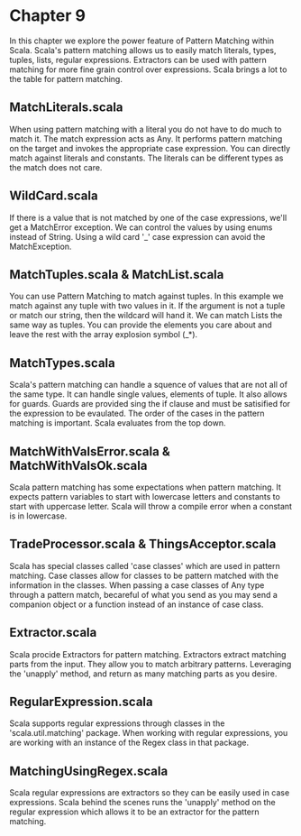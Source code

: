 # Chapter 9
In this chapter we explore the power feature of Pattern Matching within Scala. Scala's pattern matching allows us to easily match literals, types, tuples, lists, regular expressions. Extractors can be used with pattern matching for more fine grain control over expressions. Scala brings a lot to the table for pattern matching.

## MatchLiterals.scala
When using pattern matching with a literal you do not have to do much to match it. The match expression acts as Any. It performs pattern matching on the target and invokes the appropriate case expression. You can directly match against literals and constants. The literals can be different types as the match does not care.

## WildCard.scala
If there is a value that is not matched by one of the case expressions, we'll get a MatchError exception. We can control the values by using enums instead of String. Using a wild card '_' case expression can avoid the MatchException.

## MatchTuples.scala & MatchList.scala
You can use Pattern Matching to match against tuples. In this example we match against any tuple with two values in it. If the argument is not a tuple or match our string, then the wildcard will hand it.
 We can match Lists the same way as tuples. You can provide the elements you care about and leave the rest with the array explosion symbol (_*).
 
## MatchTypes.scala
Scala's pattern matching can handle a squence of values that are not all of the same type. It can handle single values, elements of tuple. It also allows for guards. Guards are provided sing the if clause and must be satisified for the expression to be evaulated. The order of the cases in the pattern matching is important. Scala evaluates from the top down.

## MatchWithValsError.scala & MatchWithValsOk.scala
Scala pattern matching has some expectations when pattern matching. It expects pattern variables to start with lowercase letters and constants to start with uppercase letter. Scala will throw a compile error when a constant is in lowercase.

## TradeProcessor.scala & ThingsAcceptor.scala
Scala has special classes called 'case classes' which are used in pattern matching. Case classes allow for classes to be pattern matched with the information in the classes. When passing a case classes of Any type through a pattern match, becareful of what you send as you may send a companion object or a function instead of an instance of case class.

## Extractor.scala
Scala procide Extractors for pattern matching. Extractors extract matching parts from the input. They allow you to match arbitrary patterns. Leveraging the 'unapply' method, and return as many matching parts as you desire.

## RegularExpression.scala
Scala supports regular expressions through classes in the 'scala.util.matching' package. When working with regular expressions, you are working with an instance of the Regex class in that package.

## MatchingUsingRegex.scala
Scala regular expressions are extractors so they can be easily used in case expressions. Scala behind the scenes runs the 'unapply' method on the regular expression which allows it to be an extractor for the pattern matching.
